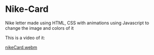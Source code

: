 # Nike-Card
Nike letter made using HTML, CSS with animations using Javascript to change the image and colors of it

This is a video of it:

[nikeCard.webm](https://github.com/Alvarosanchezz3/Nike-Card/assets/99328696/31e31329-6ce7-4de5-a591-c50f78d9ea5e)



